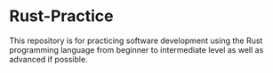 # Rust-Practice
This repository is for practicing software development using the Rust programming language from beginner to intermediate level as well as advanced if possible.
